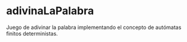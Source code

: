 # adivinaLaPalabra
Juego de adivinar la palabra implementando el concepto de autómatas finitos deterministas.
